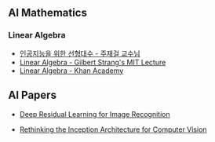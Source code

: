 ## AI Mathematics

### Linear Algebra

- [인공지능을 위한 선형대수 - 주재걸 교수님](https://www.edwith.org/ai251/joinLectures/195088) <br>
- [Linear Algebra - Gilbert Strang's MIT Lecture](https://ocw.mit.edu/courses/18-06-linear-algebra-spring-2010/) <br>
- [Linear Algebra - Khan Academy](https://ko.khanacademy.org/math/linear-algebra) <br>

## AI Papers

- [Deep Residual Learning for Image Recognition](https://github.com/UGeunJi/AI_Papers-and-Mathematics/tree/main/Papers/Deep%20Residual%20Learning%20for%20Image%20Recognition)

- [Rethinking the Inception Architecture for Computer Vision](https://github.com/UGeunJi/AI_Papers-and-Mathematics/tree/main/Papers/Rethinking%20the%20Inception%20Architecture%20for%20Computer%20Vision)
